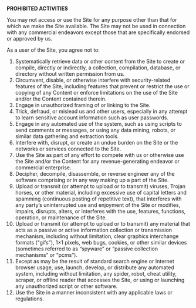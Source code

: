 **PROHIBITED ACTIVITIES**

You may not access or use the Site for any purpose other than that for which we make the Site available. The Site may not be used in connection with any commercial endeavors except those that are specifically endorsed or approved by us.

 As a user of the Site, you agree not to:

1. Systematically retrieve data or other content from the Site to create or compile, directly or indirectly, a collection, compilation, database, or directory without written permission from us.
2. Circumvent, disable, or otherwise interfere with security-related features of the Site, including features that prevent or restrict the use or copying of any Content or enforce limitations on the use of the Site and/or the Content contained therein.
3. Engage in unauthorized framing of or linking to the Site.
4. Trick, defraud, or mislead us and other users, especially in any attempt to learn sensitive account information such as user passwords.
5. Engage in any automated use of the system, such as using scripts to send comments or messages, or using any data mining, robots, or similar data gathering and extraction tools.
6. Interfere with, disrupt, or create an undue burden on the Site or the networks or services connected to the Site.
7. Use the Site as part of any effort to compete with us or otherwise use the Site and/or the Content for any revenue-generating endeavor or commercial enterprise.
8. Decipher, decompile, disassemble, or reverse engineer any of the software comprising or in any way making up a part of the Site.
9. Upload or transmit (or attempt to upload or to transmit) viruses, Trojan horses, or other material, including excessive use of capital letters and spamming (continuous posting of repetitive text), that interferes with any party’s uninterrupted use and enjoyment of the Site or modifies, impairs, disrupts, alters, or interferes with the use, features, functions, operation, or maintenance of the Site.
10.	Upload or transmit (or attempt to upload or to transmit) any material that acts as a passive or active information collection or transmission mechanism, including without limitation, clear graphics interchange formats ("gifs"), 1×1 pixels, web bugs, cookies, or other similar devices (sometimes referred to as “spyware” or “passive collection mechanisms” or “pcms”).
11. Except as may be the result of standard search engine or Internet browser usage, use, launch, develop, or distribute any automated system, including without limitation, any spider, robot, cheat utility, scraper, or offline reader that accesses the Site, or using or launching any unauthorized script or other software.
12. Use the Site in a manner inconsistent with any applicable laws or regulations.
